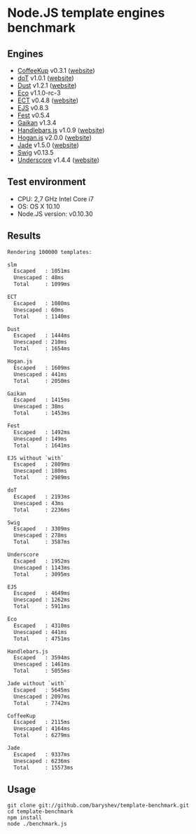 # Node.JS template engines benchmark

## Engines

- [CoffeeKup](https://github.com/mauricemach/coffeekup) v0.3.1 ([website](http://coffeekup.org/))
- [doT](https://github.com/olado/doT) v1.0.1 ([website](http://olado.github.com/doT/))
- [Dust](https://github.com/linkedin/dustjs) v1.2.1 ([website](http://linkedin.github.com/dustjs/))
- [Eco](https://github.com/sstephenson/eco) v1.1.0-rc-3
- [ECT](https://github.com/baryshev/ect) v0.4.8 ([website](http://ectjs.com/))
- [EJS](https://github.com/visionmedia/ejs) v0.8.3
- [Fest](https://github.com/mailru/fest) v0.5.4
- [Gaikan](https://github.com/Deathspike/gaikan) v1.3.4
- [Handlebars.js](https://github.com/wycats/handlebars.js/) v1.0.9 ([website](http://handlebarsjs.com/))
- [Hogan.js](https://github.com/twitter/hogan.js) v2.0.0 ([website](http://twitter.github.com/hogan.js/))
- [Jade](https://github.com/visionmedia/jade) v1.5.0 ([website](http://jade-lang.com/))
- [Swig](https://github.com/paularmstrong/swig) v0.13.5
- [Underscore](https://github.com/documentcloud/underscore) v1.4.4 ([website](http://underscorejs.org/))

## Test environment

- CPU: 2,7 GHz Intel Core i7
- OS: OS X 10.10
- Node.JS version: v0.10.30

## Results

```sh
Rendering 100000 templates:

slm
  Escaped   : 1051ms
  Unescaped : 48ms
  Total     : 1099ms

ECT
  Escaped   : 1080ms
  Unescaped : 60ms
  Total     : 1140ms

Dust
  Escaped   : 1444ms
  Unescaped : 210ms
  Total     : 1654ms

Hogan.js
  Escaped   : 1609ms
  Unescaped : 441ms
  Total     : 2050ms

Gaikan
  Escaped   : 1415ms
  Unescaped : 38ms
  Total     : 1453ms

Fest
  Escaped   : 1492ms
  Unescaped : 149ms
  Total     : 1641ms

EJS without `with`
  Escaped   : 2809ms
  Unescaped : 180ms
  Total     : 2989ms

doT
  Escaped   : 2193ms
  Unescaped : 43ms
  Total     : 2236ms

Swig
  Escaped   : 3309ms
  Unescaped : 278ms
  Total     : 3587ms

Underscore
  Escaped   : 1952ms
  Unescaped : 1143ms
  Total     : 3095ms

EJS
  Escaped   : 4649ms
  Unescaped : 1262ms
  Total     : 5911ms

Eco
  Escaped   : 4310ms
  Unescaped : 441ms
  Total     : 4751ms

Handlebars.js
  Escaped   : 3594ms
  Unescaped : 1461ms
  Total     : 5055ms

Jade without `with`
  Escaped   : 5645ms
  Unescaped : 2097ms
  Total     : 7742ms

CoffeeKup
  Escaped   : 2115ms
  Unescaped : 4164ms
  Total     : 6279ms

Jade
  Escaped   : 9337ms
  Unescaped : 6236ms
  Total     : 15573ms
```

## Usage

	git clone git://github.com/baryshev/template-benchmark.git
	cd template-benchmark
	npm install
	node ./benchmark.js
